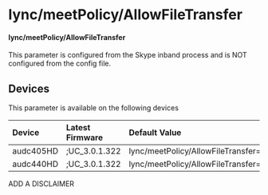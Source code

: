 ﻿---
description: lync/meetPolicy/AllowFileTransfer
search:
    keywords: ['lync','meetPolicy','AllowFileTransfer']
---

# lync/meetPolicy/AllowFileTransfer

#### lync/meetPolicy/AllowFileTransfer

This parameter is configured from the Skype inband process and is NOT configured from the config file.



## Devices
This parameter is available on the following devices

| Device | Latest Firmware | Default Value |
|:---|:---|:---|
| audc405HD | ;UC_3.0.1.322 | lync/meetPolicy/AllowFileTransfer=0 
| audc440HD | ;UC_3.0.1.322 | lync/meetPolicy/AllowFileTransfer=0 

ADD A DISCLAIMER
